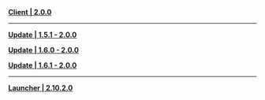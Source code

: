 **[Client | 2.0.0](https://autopatchhk.yuanshen.com/client_app/pc_mihoyo/20210721_3a3ca8dfe8b26ea2/GenshinImpact_2.0.0.zip)**

---

**[Update | 1.5.1 - 2.0.0](https://autopatchhk.yuanshen.com/client_app/update/hk4e_global/10/game_1.5.1_2.0.0_diff_iQmNhMF0VAqnUTb1.zip)**

**[Update | 1.6.0 - 2.0.0](https://autopatchhk.yuanshen.com/client_app/update/hk4e_global/10/game_1.6.0_2.0.0_diff_NmOQGgYFcB60KLzk.zip)**

**[Update | 1.6.1 - 2.0.0](https://autopatchhk.yuanshen.com/client_app/update/hk4e_global/10/game_1.6.1_2.0.0_diff_GLrkVi02eEIJHmoZ.zip)**

---

**[Launcher | 2.10.2.0](https://autopatchhk.yuanshen.com/client_app/update/hk4e_global/10/update_20210707145437_906c4d25PUR1BSt7.zip)**
